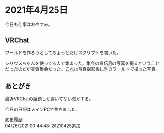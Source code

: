 # 2021年4月25日

今日も仕事はおやすみ。

## VRChat

ワールドを作ろうとしてちょっとだけスクリプトを書いた。

シリウスちゃんを使ってる人で集まった。集会の宣伝用の写真を撮るということだったのだが実質集会だった。[これ](https://twitter.com/ray45422/status/1386340864029454343)は写真撮影後に別のワールドで撮った写真。

## あとがき

最近VRChatの話題しか書いてない気がする。

今日の日記はメインPCで書きました。

変更履歴:  
04/26/2021 00:44:48: 20210425追加  
